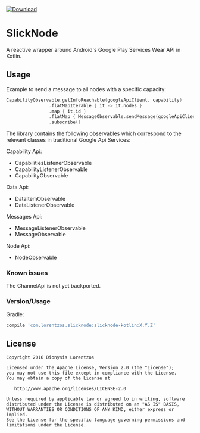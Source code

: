  [ ![Download](https://api.bintray.com/packages/ddl449/maven/Slicknode/images/download.svg) ](https://bintray.com/ddl449/maven/Slicknode/_latestVersion)

SlickNode
=========


A reactive wrapper around Android's Google Play Services Wear API in Kotlin.

Usage
-----

Example to send a message to all nodes with a specific capacity:


```Kotlin
CapabilityObservable.getInfoReachable(googleApiClient, capability)
                .flatMapIterable { it -> it.nodes }
                .map { it.id }
                .flatMap { MessageObservable.sendMessage(googleApiClient, it, "/message-path", ByteArray(0)) }
                .subscribe()
```

The library contains the following observables which correspond to the relevant classes in traditional
Google Api Services:

Capability Api:
 
 - CapabilitiesListenerObservable
 - CapabilityListenerObservable
 - CapabilityObservable
 
Data Api:
 
 - DataItemObservable
 - DataListenerObservable
 
Messages Api:
 
 - MessageListenerObservable
 - MessageObservable
 
Node Api:
 
 - NodeObservable
 
 
### Known issues


The ChannelApi is not yet backported.


### Version/Usage

Gradle:

```gradle
compile 'com.lorentzos.slicknode:slicknode-kotlin:X.Y.Z'
```




License
--------

    Copyright 2016 Dionysis Lorentzos

    Licensed under the Apache License, Version 2.0 (the "License");
    you may not use this file except in compliance with the License.
    You may obtain a copy of the License at

       http://www.apache.org/licenses/LICENSE-2.0

    Unless required by applicable law or agreed to in writing, software
    distributed under the License is distributed on an "AS IS" BASIS,
    WITHOUT WARRANTIES OR CONDITIONS OF ANY KIND, either express or implied.
    See the License for the specific language governing permissions and
    limitations under the License.

